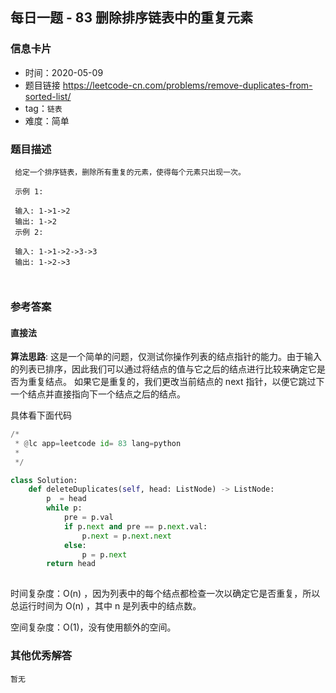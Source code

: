 ## 每日一题 - 83 删除排序链表中的重复元素

### 信息卡片

- 时间：2020-05-09
- 题目链接 https://leetcode-cn.com/problems/remove-duplicates-from-sorted-list/
- tag：`链表`
- 难度：简单

### 题目描述

```
 给定一个排序链表，删除所有重复的元素，使得每个元素只出现一次。
 
 示例 1:
 
 输入: 1->1->2
 输出: 1->2
 示例 2:
 
 输入: 1->1->2->3->3
 输出: 1->2->3
 
 
```



### 参考答案

#### 直接法

**算法思路**:
这是一个简单的问题，仅测试你操作列表的结点指针的能力。由于输入的列表已排序，因此我们可以通过将结点的值与它之后的结点进行比较来确定它是否为重复结点。
如果它是重复的，我们更改当前结点的 next 指针，以便它跳过下一个结点并直接指向下一个结点之后的结点。

 
  
具体看下面代码

```python
/*
 * @lc app=leetcode id= 83 lang=python
 *
 */

class Solution:
    def deleteDuplicates(self, head: ListNode) -> ListNode:
        p  = head
        while p:
            pre = p.val
            if p.next and pre == p.next.val:
                p.next = p.next.next
            else:
                p = p.next
        return head
		
```
 
 时间复杂度：O(n) ，因为列表中的每个结点都检查一次以确定它是否重复，所以总运行时间为 O(n) ，其中 n 是列表中的结点数。
 
 空间复杂度：O(1)，没有使用额外的空间。
 
 
 

### 其他优秀解答

```
暂无
```


